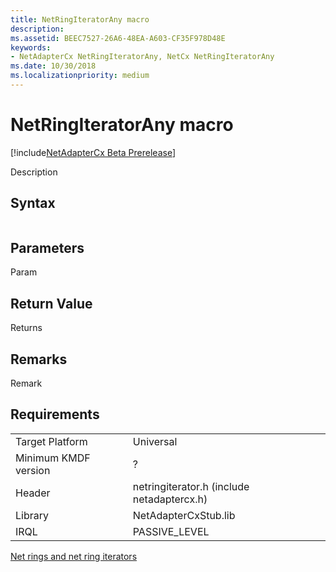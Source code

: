 ```yaml
---
title: NetRingIteratorAny macro
description: 
ms.assetid: BEEC7527-26A6-48EA-A603-CF35F978D48E
keywords:
- NetAdapterCx NetRingIteratorAny, NetCx NetRingIteratorAny
ms.date: 10/30/2018
ms.localizationpriority: medium
---
```


# NetRingIteratorAny macro

[!include[NetAdapterCx Beta Prerelease](../netcx-beta-prerelease.md)]

Description

## Syntax

```cpp

```

## Parameters

Param

## Return Value

Returns 

## Remarks

Remark

## Requirements

|  |  |
| --- | --- |
| Target Platform | Universal |
| Minimum KMDF version | ? |
| Header | netringiterator.h (include netadaptercx.h) |
| Library | NetAdapterCxStub.lib |
| IRQL | PASSIVE_LEVEL |

[Net rings and net ring iterators](net-rings-and-net-ring-iterators.md)